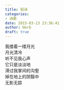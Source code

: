 ```yaml
---  
title: 短诗  
categories:  
- 诗歌  
date: 2015-03-13 23:36:41  
author: Herb  
draft: true
---  
```

我搂着一缕月光  
月光清冷  
听不见我心声  
它只是淡淡地  
滑过我掌间的沟壑  
掉在地上的阴翳中  
无影无踪